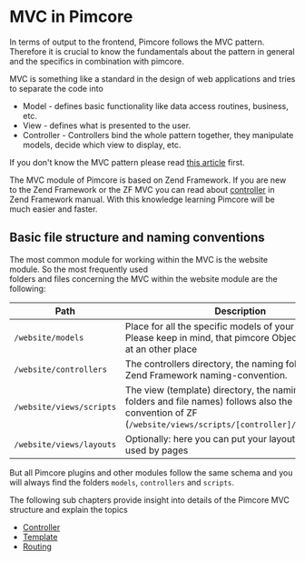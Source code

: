 # MVC in Pimcore

In terms of output to the frontend, Pimcore follows the MVC pattern. 
Therefore it is crucial to know the fundamentals about the pattern in general and 
  the specifics in combination with pimcore. 
 
 MVC is something like a standard in the design of web applications and tries
 to separate the code into 
 * Model - defines basic functionality like data access routines, business, etc. 
 * View - defines what is presented to the user.
 * Controller - Controllers bind the whole pattern together, they manipulate models, decide which view to display, etc. 

If you don't know the MVC pattern please read [this article](http://en.wikipedia.org/wiki/Model%E2%80%93view%E2%80%93controller) first.


The MVC module of Pimcore is based on Zend Framework. If you are new to the Zend Framework or the ZF MVC you can read about 
[controller](http://framework.zend.com/manual/1.12/en/zend.controller.html) in Zend Framework manual. With this 
knowledge learning Pimcore will be much easier and faster.


## Basic file structure and naming conventions

The most common module for working within the MVC is the website module. So the most frequently used  
folders and files concerning the MVC within the website module are the following:
 
| Path   |  Description |  Example
|--------|--------------|---------------------
| `/website/models` | Place for all the specific models of your application. Please keep in mind, that pimcore Objects are located at an other place | 
| `/website/controllers` | The controllers directory, the naming follows the Zend Framework naming-convention. | `ContentController.php`
| `/website/views/scripts` | The view (template) directory, the naming (sub folders and file names) follows also the naming-convention of ZF (`/website/views/scripts/[controller]/[action].php`) | `/website/views/scripts/content/view-single.php` (if the controller above contains an action called `viewSingleAction`) 
| `/website/views/layouts` | Optionally: here you can put your layouts which are used by pages | `layout.php` (this is the default when enabled)

But all Pimcore plugins and other modules follow the same schema and you will always find the folders `models`, `controllers` and `scripts`. 
 

The following sub chapters provide insight into details of the Pimcore MVC structure and explain the topics
 * [Controller](./00_Controller.md) 
 * [Template](./02_Template/_index.md)
 * [Routing](./04_Routing_and_URLs/_index.md) 

